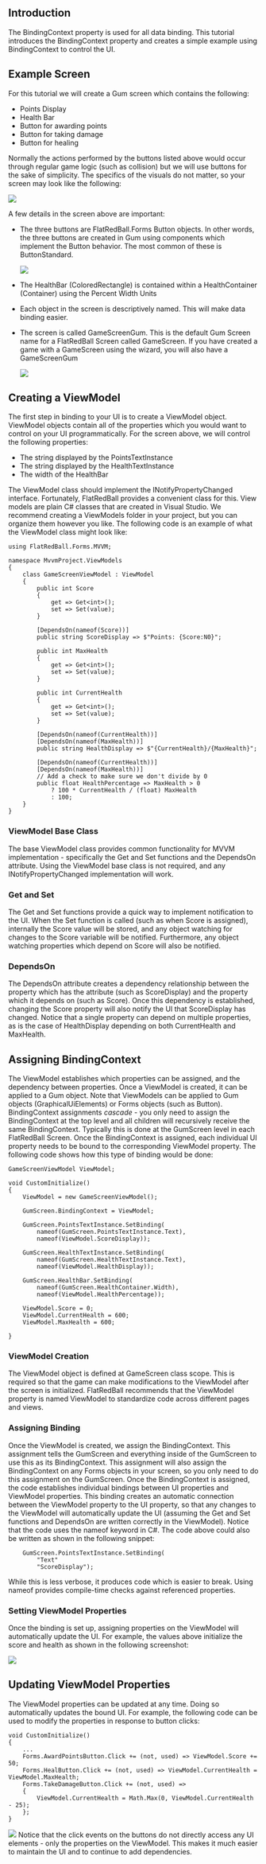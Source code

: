 ## Introduction

The BindingContext property is used for all data binding. This tutorial introduces the BindingContext property and creates a simple example using BindingContext to control the UI.

## Example Screen

For this tutorial we will create a Gum screen which contains the following:

-   Points Display
-   Health Bar
-   Button for awarding points
-   Button for taking damage
-   Button for healing

Normally the actions performed by the buttons listed above would occur through regular game logic (such as collision) but we will use buttons for the sake of simplicity. The specifics of the visuals do not matter, so your screen may look like the following:

![](/media/2020-08-img_5f2ac2ffa2a12.png)

A few details in the screen above are important:

-   The three buttons are FlatRedBall.Forms Button objects. In other words, the three buttons are created in Gum using components which implement the Button behavior. The most common of these is ButtonStandard.

    ![](/media/2023-08-img_64d11c2da310a.png)

-   The HealthBar (ColoredRectangle) is contained within a HealthContainer (Container) using the Percent Width Units

-   Each object in the screen is descriptively named. This will make data binding easier.

-   The screen is called GameScreenGum. This is the default Gum Screen name for a FlatRedBall Screen called GameScreen. If you have created a game with a GameScreen using the wizard, you will also have a GameScreenGum

    ![](/media/2022-01-img_61d634c5ae081.png)

## Creating a ViewModel

The first step in binding to your UI is to create a ViewModel object. ViewModel objects contain all of the properties which you would want to control on your UI programmatically. For the screen above, we will control the following properties:

-   The string displayed by the PointsTextInstance
-   The string displayed by the HealthTextInstance
-   The width of the HealthBar

The ViewModel class should implement the INotifyPropertyChanged interface. Fortunately, FlatRedBall provides a convenient class for this. View models are plain C# classes that are created in Visual Studio. We recommend creating a ViewModels folder in your project, but you can organize them however you like. The following code is an example of what the ViewModel class might look like:

    using FlatRedBall.Forms.MVVM;

    namespace MvvmProject.ViewModels
    {
        class GameScreenViewModel : ViewModel
        {
            public int Score
            {
                get => Get<int>();
                set => Set(value);
            }

            [DependsOn(nameof(Score))]
            public string ScoreDisplay => $"Points: {Score:N0}";

            public int MaxHealth
            {
                get => Get<int>();
                set => Set(value);
            }

            public int CurrentHealth
            {
                get => Get<int>();
                set => Set(value);
            }

            [DependsOn(nameof(CurrentHealth))]
            [DependsOn(nameof(MaxHealth))]
            public string HealthDisplay => $"{CurrentHealth}/{MaxHealth}";

            [DependsOn(nameof(CurrentHealth))]
            [DependsOn(nameof(MaxHealth))]
            // Add a check to make sure we don't divide by 0
            public float HealthPercentage => MaxHealth > 0 
                ? 100 * CurrentHealth / (float) MaxHealth
                : 100;
        }
    }

### ViewModel Base Class

The base ViewModel class provides common functionality for MVVM implementation - specifically the Get and Set functions and the DependsOn attribute. Using the ViewModel base class is not required, and any INotifyPropertyChanged implementation will work.

### Get and Set

The Get and Set functions provide a quick way to implement notification to the UI. When the Set function is called (such as when Score is assigned), internally the Score value will be stored, and any object watching for changes to the Score variable will be notified. Furthermore, any object watching properties which depend on Score will also be notified.

### DependsOn

The DependsOn attribute creates a dependency relationship between the property which has the attribute (such as ScoreDisplay) and the property which it depends on (such as Score). Once this dependency is established, changing the Score property will also notify the UI that ScoreDisplay has changed. Notice that a single property can depend on multiple properties, as is the case of HealthDisplay depending on both CurrentHealth and MaxHealth.

## Assigning BindingContext

The ViewModel establishes which properties can be assigned, and the dependency between properties. Once a ViewModel is created, it can be applied to a Gum object. Note that ViewModels can be applied to Gum objects (GraphicalUiElements) or Forms objects (such as Button). BindingContext assignments *cascade* - you only need to assign the BindingContext at the top level and all children will recursively receive the same BindingContext. Typically this is done at the GumScreen level in each FlatRedBall Screen. Once the BindingContext is assigned, each individual UI property needs to be bound to the corresponding ViewModel property. The following code shows how this type of binding would be done:

    GameScreenViewModel ViewModel;

    void CustomInitialize()
    {
        ViewModel = new GameScreenViewModel();

        GumScreen.BindingContext = ViewModel;

        GumScreen.PointsTextInstance.SetBinding(
            nameof(GumScreen.PointsTextInstance.Text), 
            nameof(ViewModel.ScoreDisplay));

        GumScreen.HealthTextInstance.SetBinding(
            nameof(GumScreen.HealthTextInstance.Text), 
            nameof(ViewModel.HealthDisplay));

        GumScreen.HealthBar.SetBinding(
            nameof(GumScreen.HealthContainer.Width),
            nameof(ViewModel.HealthPercentage));

        ViewModel.Score = 0;
        ViewModel.CurrentHealth = 600;
        ViewModel.MaxHealth = 600;

    }

### ViewModel Creation

The ViewModel object is defined at GameScreen class scope. This is required so that the game can make modifications to the ViewModel after the screen is initialized. FlatRedBall recommends that the ViewModel property is named ViewModel to standardize code across different pages and views.

### Assigning Binding

Once the ViewModel is created, we assign the BindingContext. This assignment tells the GumScreen and everything inside of the GumScreen to use this as its BindingContext. This assignment will also assign the BindingContext on any Forms objects in your screen, so you only need to do this assignment on the GumScreen. Once the BindingContext is assigned, the code establishes individual bindings between UI properties and ViewModel properties. This binding creates an automatic connection between the ViewModel property to the UI property, so that any changes to the ViewModel will automatically update the UI (assuming the Get and Set functions and DependsOn are written correctly in the ViewModel). Notice that the code uses the nameof keyword in C#. The code above could also be written as shown in the following snippet:

        GumScreen.PointsTextInstance.SetBinding(
            "Text" 
            "ScoreDisplay");

While this is less verbose, it produces code which is easier to break. Using nameof provides compile-time checks against referenced properties.

### Setting ViewModel Properties

Once the binding is set up, assigning properties on the ViewModel will automatically update the UI. For example, the values above initialize the score and health as shown in the following screenshot:

![](/media/2022-01-img_61d6411c3f082.png)

## Updating ViewModel Properties

The ViewModel properties can be updated at any time. Doing so automatically updates the bound UI. For example, the following code can be used to modify the properties in response to button clicks:

    void CustomInitialize()
    {
        ...
        Forms.AwardPointsButton.Click += (not, used) => ViewModel.Score += 50;
        Forms.HealButton.Click += (not, used) => ViewModel.CurrentHealth = ViewModel.MaxHealth;
        Forms.TakeDamageButton.Click += (not, used) =>
        {
            ViewModel.CurrentHealth = Math.Max(0, ViewModel.CurrentHealth - 25);
        };
    }

[![](/media/2020-08-05_18-21-02.gif)](/media/2020-08-05_18-21-02.gif) Notice that the click events on the buttons do not directly access any UI elements - only the properties on the ViewModel. This makes it much easier to maintain the UI and to continue to add dependencies.  
